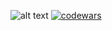 ![alt text](https://i.imgur.com/I5WdGEV.png)
[![codewars](https://www.codewars.com/users/KegsZool/badges/large)](https://www.codewars.com/users/KegsZool)

